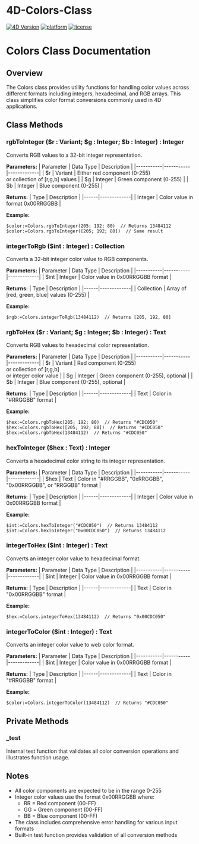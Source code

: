 # 4D-Colors-Class

[![4D Version](https://img.shields.io/badge/4D-v20+-blue.svg)](https://developer.4d.com/)
[![platform](https://img.shields.io/static/v1?label=platform&message=macOS%20|%20windows&color=blue)](https://doc.4d.com/)
[![license](https://img.shields.io/github/license/KirkBrooks/4D-Colors-Class)](LICENSE)

# Colors Class Documentation

## Overview
The Colors class provides utility functions for handling color values across different formats including integers, hexadecimal, and RGB arrays. This class simplifies color format conversions commonly used in 4D applications.

## Class Methods

### rgbToInteger ($r : Variant; $g : Integer; $b : Integer) : Integer
Converts RGB values to a 32-bit integer representation.

**Parameters:**
| Parameter | Data Type | Description |
|-----------|-----------|-------------|
| $r | Variant | Either red component (0-255) <br>or collection of [r,g,b] values |
| $g | Integer | Green component (0-255) |
| $b | Integer | Blue component (0-255) |

**Returns:**
| Type | Description |
|------|-------------|
| Integer | Color value in format 0x00RRGGBB |

**Example:**
```4d
$color:=Colors.rgbToInteger(205; 192; 80)  // Returns 13484112
$color:=Colors.rgbToInteger([205; 192; 80])  // Same result
```

### integerToRgb ($int : Integer) : Collection
Converts a 32-bit integer color value to RGB components.

**Parameters:**
| Parameter | Data Type | Description |
|-----------|-----------|-------------|
| $int | Integer | Color value in 0x00RRGGBB format |

**Returns:**
| Type | Description |
|------|-------------|
| Collection | Array of [red, green, blue] values (0-255) |

**Example:**
```4d
$rgb:=Colors.integerToRgb(13484112)  // Returns [205, 192, 80]
```

### rgbToHex ($r : Variant; $g : Integer; $b : Integer) : Text
Converts RGB values to hexadecimal color representation.

**Parameters:**
| Parameter | Data Type | Description |
|-----------|-----------|-------------|
| $r | Variant | Red component (0-255) <br>or collection of [r,g,b] <br>or integer color value |
| $g | Integer | Green component (0-255), optional |
| $b | Integer | Blue component (0-255), optional |

**Returns:**
| Type | Description |
|------|-------------|
| Text | Color in "#RRGGBB" format |

**Example:**
```4d
$hex:=Colors.rgbToHex(205; 192; 80)  // Returns "#CDC050"
$hex:=Colors.rgbToHex([205; 192; 80])  // Returns "#CDC050"
$hex:=Colors.rgbToHex(13484112)  // Returns "#CDC050"
```

### hexToInteger ($hex : Text) : Integer
Converts a hexadecimal color string to its integer representation.

**Parameters:**
| Parameter | Data Type | Description |
|-----------|-----------|-------------|
| $hex | Text | Color in "#RRGGBB", "0xRRGGBB", "0x00RRGGBB", or "RRGGBB" format |

**Returns:**
| Type | Description |
|------|-------------|
| Integer | Color value in 0x00RRGGBB format |

**Example:**
```4d
$int:=Colors.hexToInteger("#CDC050")  // Returns 13484112
$int:=Colors.hexToInteger("0x00CDC050")  // Returns 13484112
```

### integerToHex ($int : Integer) : Text
Converts an integer color value to hexadecimal format.

**Parameters:**
| Parameter | Data Type | Description |
|-----------|-----------|-------------|
| $int | Integer | Color value in 0x00RRGGBB format |

**Returns:**
| Type | Description |
|------|-------------|
| Text | Color in "0x00RRGGBB" format |

**Example:**
```4d
$hex:=Colors.integerToHex(13484112)  // Returns "0x00CDC050"
```

### integerToColor ($int : Integer) : Text
Converts an integer color value to web color format.

**Parameters:**
| Parameter | Data Type | Description |
|-----------|-----------|-------------|
| $int | Integer | Color value in 0x00RRGGBB format |

**Returns:**
| Type | Description |
|------|-------------|
| Text | Color in "#RRGGBB" format |

**Example:**
```4d
$color:=Colors.integerToColor(13484112)  // Returns "#CDC050"
```

## Private Methods

### _test
Internal test function that validates all color conversion operations and illustrates function usage.

## Notes
- All color components are expected to be in the range 0-255
- Integer color values use the format 0x00RRGGBB where:
  - RR = Red component (00-FF)
  - GG = Green component (00-FF)
  - BB = Blue component (00-FF)
- The class includes comprehensive error handling for various input formats
- Built-in test function provides validation of all conversion methods
